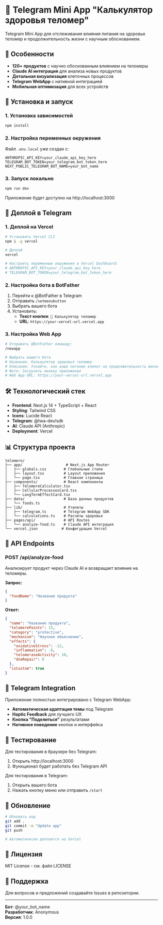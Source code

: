 # 🧬 Telegram Mini App "Калькулятор здоровья теломер"

Telegram Mini App для отслеживания влияния питания на здоровье теломер и продолжительность жизни с научным обоснованием.

## 🎯 Особенности

- **120+ продуктов** с научно обоснованным влиянием на теломеры
- **Claude AI интеграция** для анализа новых продуктов
- **Детальная визуализация** клеточных процессов
- **Telegram WebApp** с нативной интеграцией
- **Мобильная оптимизация** для всех устройств

## 🚀 Установка и запуск

### 1. Установка зависимостей

```bash
npm install
```

### 2. Настройка переменных окружения

Файл `.env.local` уже создан с:
```
ANTHROPIC_API_KEY=your_claude_api_key_here
TELEGRAM_BOT_TOKEN=your_telegram_bot_token_here
NEXT_PUBLIC_TELEGRAM_BOT_NAME=your_bot_name
```

### 3. Запуск локально

```bash
npm run dev
```

Приложение будет доступно на http://localhost:3000

## 📱 Деплой в Telegram

### 1. Деплой на Vercel

```bash
# Установить Vercel CLI
npm i -g vercel

# Деплой
vercel

# Настроить переменные окружения в Vercel Dashboard:
# ANTHROPIC_API_KEY=your_claude_api_key_here
# TELEGRAM_BOT_TOKEN=your_telegram_bot_token_here
```

### 2. Настройка бота в BotFather

1. Перейти к @BotFather в Telegram
2. Отправить `/setmenubutton`
3. Выбрать вашего бота
4. Установить:
   - **Текст кнопки**: `🧬 Калькулятор теломер`
   - **URL**: `https://your-vercel-url.vercel.app`

### 3. Настройка Web App

```bash
# Отправить @BotFather команду:
/newapp

# Выбрать вашего бота
# Название: Калькулятор здоровья теломер
# Описание: Узнайте, как ваше питание влияет на продолжительность жизни
# Фото: Загрузить иконку приложения
# Web App URL: https://your-vercel-url.vercel.app
```

## 🛠 Технологический стек

- **Frontend**: Next.js 14 + TypeScript + React
- **Styling**: Tailwind CSS
- **Icons**: Lucide React
- **Telegram**: @twa-dev/sdk
- **AI**: Claude API (Anthropic)
- **Deployment**: Vercel

## 📊 Структура проекта

```
telomero/
├── app/                    # Next.js App Router
│   ├── globals.css        # Глобальные стили
│   ├── layout.tsx         # Layout приложения
│   └── page.tsx           # Главная страница
├── components/            # React компоненты
│   ├── TelomereCalculator.tsx
│   ├── CellularProcessesCard.tsx
│   └── LongTermEffectCard.tsx
├── data/                  # База данных продуктов
│   └── foods.ts
├── lib/                   # Утилиты
│   ├── telegram.ts        # Telegram WebApp SDK
│   └── calculations.ts    # Расчеты здоровья
├── pages/api/             # API Routes
│   └── analyze-food.ts    # Claude API интеграция
└── vercel.json           # Конфигурация Vercel
```

## 🔧 API Endpoints

### POST /api/analyze-food
Анализирует продукт через Claude AI и возвращает влияние на теломеры.

**Запрос:**
```json
{
  "foodName": "Название продукта"
}
```

**Ответ:**
```json
{
  "name": "Название продукта",
  "telomerePoints": 15,
  "category": "protective",
  "mechanism": "Научное объяснение",
  "effects": {
    "oxidativeStress": -12,
    "inflammation": -8,
    "telomeraseActivity": 10,
    "dnaRepair": 8
  },
  "isCustom": true
}
```

## 📱 Telegram Integration

Приложение полностью интегрировано с Telegram WebApp:

- **Автоматическая адаптация темы** под Telegram
- **Haptic Feedback** для лучшего UX
- **Кнопка "Поделиться"** результатами
- **Нативное поведение** кнопок и интерфейса

## 🧪 Тестирование

Для тестирования в браузере без Telegram:
1. Открыть http://localhost:3000
2. Функционал будет работать без Telegram API

Для тестирования в Telegram:
1. Открыть вашего бота
2. Нажать кнопку меню или отправить `/start`

## 🔄 Обновление

```bash
# Обновить код
git add .
git commit -m "Update app"
git push

# Автоматически деплоится на Vercel
```

## 📝 Лицензия

MIT License - см. файл LICENSE

## 🤝 Поддержка

Для вопросов и предложений создавайте Issues в репозитории.

---

**Бот**: @your_bot_name  
**Разработчик**: Anonymous  
**Версия**: 1.0.0
